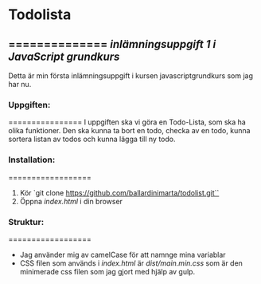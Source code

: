 # Todolista #
==============
***inlämningsuppgift 1 i JavaScript grundkurs***
--------------
Detta är min första inlämningsuppgift i kursen javascriptgrundkurs som jag har nu. 

### Uppgiften: ###
================
I uppgiften ska vi göra en Todo-Lista, som ska ha olika funktioner.
Den ska kunna ta bort en todo, checka av en todo, kunna sortera listan av todos och kunna lägga till ny todo.


### Installation: ###
==================
1. Kör `git clone https://github.com/ballardinimarta/todolist.git``
2. Öppna *index.html* i din browser

### Struktur: ###
==================
* Jag använder mig av camelCase för att namnge mina variablar
* CSS filen som används i *index.html* är *dist/main.min.css* som är den minimerade css filen som jag gjort med hjälp av gulp.

